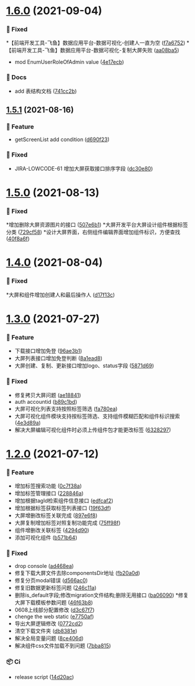 # [1.6.0](https://git.cloudwise.com/FlyFish/solution-platform-server/compare/v1.5.1...v1.6.0) (2021-09-04)

### 🐛 Fixed

*【前端开发工具-飞鱼】数据应用平台-数据可视化-创建人一直为空 ([f7a6752](https://git.cloudwise.com/FlyFish/solution-platform-server/commits/f7a6752))
*【前端开发工具-飞鱼】数据应用平台-数据可视化-复制大屏失败 ([aa08ba5](https://git.cloudwise.com/FlyFish/solution-platform-server/commits/aa08ba5))
* mod EnumUserRoleOfAdmin value ([4e17ecb](https://git.cloudwise.com/FlyFish/solution-platform-server/commits/4e17ecb))


### 📝 Docs

* add 表结构文档 ([741cc2b](https://git.cloudwise.com/FlyFish/solution-platform-server/commits/741cc2b))



## [1.5.1](https://git.cloudwise.com/FlyFish/solution-platform-server/compare/v1.5.0...v1.5.1) (2021-08-16)

### 🌟 Feature

* getScreenList add condition ([d690f23](https://git.cloudwise.com/FlyFish/solution-platform-server/commits/d690f23))


### 🐛 Fixed

* JIRA-LOWCODE-61 增加大屏获取接口排序字段 ([dc30e80](https://git.cloudwise.com/FlyFish/solution-platform-server/commits/dc30e80))



# [1.5.0](https://git.cloudwise.com/FlyFish/solution-platform-server/compare/v1.4.0...v1.5.0) (2021-08-13)

### 🐛 Fixed

*增加删除大屏资源图片的接口 ([507e6b1](https://git.cloudwise.com/FlyFish/solution-platform-server/commits/507e6b1))
*大屏开发平台大屏设计组件根据标签分类 ([729cf58](https://git.cloudwise.com/FlyFish/solution-platform-server/commits/729cf58))
*设计大屏界面，右侧组件编辑界面增加组件标识，方便查找 ([40f8a6f](https://git.cloudwise.com/FlyFish/solution-platform-server/commits/40f8a6f))



# [1.4.0](https://git.cloudwise.com/FlyFish/solution-platform-server/compare/v1.3.0...v1.4.0) (2021-08-04)

### 🐛 Fixed

*大屏和组件增加创建人和最后操作人 ([d17f13c](https://git.cloudwise.com/FlyFish/solution-platform-server/commits/d17f13c))



# [1.3.0](https://git.cloudwise.com/FlyFish/solution-platform-server/compare/v1.2.0...v1.3.0) (2021-07-27)

### 🌟 Feature

* 下载接口增加免登 ([96ae3b1](https://git.cloudwise.com/FlyFish/solution-platform-server/commits/96ae3b1))
* 大屏列表接口增加免登判断 ([8a1ead8](https://git.cloudwise.com/FlyFish/solution-platform-server/commits/8a1ead8))
* 大屏创建、复制、更新接口增加logo、status字段 ([5871d69](https://git.cloudwise.com/FlyFish/solution-platform-server/commits/5871d69))


### 🐛 Fixed

* 修复拷贝大屏问题 ([ae18841](https://git.cloudwise.com/FlyFish/solution-platform-server/commits/ae18841))
* auth accountid ([b89c1bd](https://git.cloudwise.com/FlyFish/solution-platform-server/commits/b89c1bd))
* 大屏可视化列表支持按照标签筛选 ([fa780ea](https://git.cloudwise.com/FlyFish/solution-platform-server/commits/fa780ea))
* 大屏可视化组件模块支持按标签筛选、支持组件模糊匹配和组件标识搜索 ([4e3d89a](https://git.cloudwise.com/FlyFish/solution-platform-server/commits/4e3d89a))
* 解决大屏编辑可视化组件时必须上传组件包才能更改标签 ([6328297](https://git.cloudwise.com/FlyFish/solution-platform-server/commits/6328297))



# [1.2.0](https://git.cloudwise.com/FlyFish/solution-platform-server/compare/0772cd2...v1.2.0) (2021-07-12)

### 🌟 Feature

* 增加标签搜索功能 ([0c7f38a](https://git.cloudwise.com/FlyFish/solution-platform-server/commits/0c7f38a))
* 增加标签管理接口 ([228846a](https://git.cloudwise.com/FlyFish/solution-platform-server/commits/228846a))
* 增加根据tagId检索组件信息接口 ([edfcaf2](https://git.cloudwise.com/FlyFish/solution-platform-server/commits/edfcaf2))
* 增加根据标签获取标签列表接口 ([19f63df](https://git.cloudwise.com/FlyFish/solution-platform-server/commits/19f63df))
* 大屏增删改标签关联完成 ([897e6f8](https://git.cloudwise.com/FlyFish/solution-platform-server/commits/897e6f8))
* 大屏复制增加标签对照复制功能完成 ([75ff98f](https://git.cloudwise.com/FlyFish/solution-platform-server/commits/75ff98f))
* 组件增删改关联标签 ([4294d90](https://git.cloudwise.com/FlyFish/solution-platform-server/commits/4294d90))
* 添加可视化组件 ([b571b64](https://git.cloudwise.com/FlyFish/solution-platform-server/commits/b571b64))


### 🐛 Fixed

* drop console ([ad468ea](https://git.cloudwise.com/FlyFish/solution-platform-server/commits/ad468ea))
* 修复下载大屏文件去除componentsDir地址 ([fb20a0d](https://git.cloudwise.com/FlyFish/solution-platform-server/commits/fb20a0d))
* 修复分页modal错误 ([d566ac0](https://git.cloudwise.com/FlyFish/solution-platform-server/commits/d566ac0))
* 修复旧数据更新标签问题 ([246c11a](https://git.cloudwise.com/FlyFish/solution-platform-server/commits/246c11a))
* 删除is_default字段;修改migration文件结构;删除无用接口 ([ba06090](https://git.cloudwise.com/FlyFish/solution-platform-server/commits/ba06090))
*修复大屏下载模板参数问题 ([46f63b8](https://git.cloudwise.com/FlyFish/solution-platform-server/commits/46f63b8))
* 0608上线部分配置修改 ([d3c67f7](https://git.cloudwise.com/FlyFish/solution-platform-server/commits/d3c67f7))
* chenge the web static ([e7750af](https://git.cloudwise.com/FlyFish/solution-platform-server/commits/e7750af))
* 导出大屏逻辑修改 ([0772cd2](https://git.cloudwise.com/FlyFish/solution-platform-server/commits/0772cd2))
* 清空下载文件夹 ([db8381e](https://git.cloudwise.com/FlyFish/solution-platform-server/commits/db8381e))
* 解决全局变量问题 ([8ce406d](https://git.cloudwise.com/FlyFish/solution-platform-server/commits/8ce406d))
* 解决组件css文件加载不到问题 ([7bba815](https://git.cloudwise.com/FlyFish/solution-platform-server/commits/7bba815))


### 📦 Ci

* release script ([14d20ac](https://git.cloudwise.com/FlyFish/solution-platform-server/commits/14d20ac))



